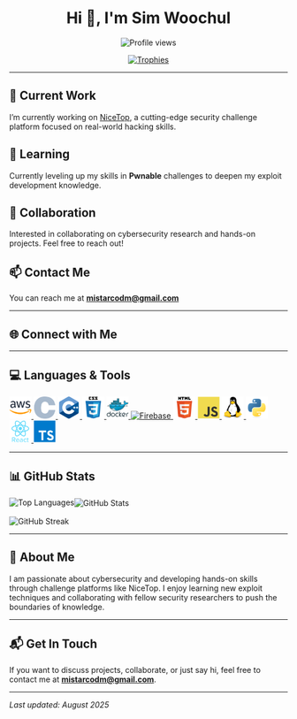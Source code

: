 <h1 align="center">Hi 👋, I'm Sim Woochul</h1>

<p align="center">
  <img src="https://komarev.com/ghpvc/?username=nicetop1027&label=Profile%20views&color=0e75b6&style=flat" alt="Profile views" width="100" />
</p>

<p align="center">
  <a href="https://github.com/ryo-ma/github-profile-trophy">
    <img src="https://ppl-ai-file-upload.s3.amazonaws.com/web/direct-files/attachments/images/85418279/39815771-4109-421f-992c-7609310b6904/nicetoplogo.jpg?AWSAccessKeyId=ASIA2F3EMEYEV4OKU36H&Signature=mEY8nyB2E5qjUAyRmnnGSDx7gIo%3D&x-amz-security-token=IQoJb3JpZ2luX2VjEOf%2F%2F%2F%2F%2F%2F%2F%2F%2F%2FwEaCXVzLWVhc3QtMSJGMEQCIHdjRHPF33nUO9XD3e6HdChalOYkiKfYj8%2Bst7VRLSGBAiA0Z8cHEqV5XrwlzLEEy0%2FHQbtjWKAYp6hFURexE1i%2FxCrxBAhAEAEaDDY5OTc1MzMwOTcwNSIMMgnK%2FRG%2FfWtmq6OuKs4EqLMMrC6lp%2BcZ5neWqnEpwJFTthu9hPxXP0t0lBfPv0CWNq99KvGTzqVaz54HtIeLO3RFJvCXgHxThwDUi7o509C5%2FDWGjL6nBo%2BHs7xUs0uO1Xy%2F2FhYJ9qfOTBo03JzmcuVz5wHGKvrOrLvFX7SINwTD0DrKUD%2FfxQ8%2FQujKHknFkVzXuzVY9YwCBPGk2ZVpxrO0Sgh4Ff%2FWTMH6bug3l0X4aBc7yx0QN3k5HVFsjU7YVWX8MfLXzhGbAWfEcZ4DRPbyDSNoe4kzPuscZKsC6A%2BDHs0EJn5X8%2FrJ4fFuYKhfRyF63jWO%2F45633u4c3iD5Wcf2AKAqZ5lG3aw5hy35lydqrTeocyFawAoDgEaCwlahh148e1osAxIW8NfF%2BWx70Z9TSn5AP%2FAmSdqyybYwV%2BWsc6dmN%2F%2BpzISbMRyY%2BWOdXZ3VUhQ2vM5GI4zpgaQPpfU6fEL9wKJKnsNUZCRPgmctezNCfiNScL8ht6YOpLtGxgtV4lhCq0OH0ADnmvQ9ZU1l%2FsxcCZaTr%2B03KS%2FA4y%2BvdS9SHE%2FDOlOWuu8KQjfiJ56t%2BmygzwhcTKh0MWaInu2GNqGFdiHyhddXBsbk%2Fv2BRqMuBL4Gp%2BOSzoy0FRqqR6xgVLwRFWPoAm1s1Ox2%2BsS1t%2BOLAXyp3GwjPLAtfffnyVzFZyVA3nTQjjBfHCWU6H6I6sNJyh1qUrnMZ1fb8gHnGAeV3n%2FHmS01CX3YqnmiCAqX4oW9q9oP8PEs%2FRIkPGXbtwbdR5D8oZK6d2l9hjZJprIT%2BGBx242l8w7%2BiqxQY6mwGqJRSi5KUb9%2FOFnG0opy7H08aNOF33Fl%2B7RbgdgKw8kRLbYIf4%2B8PpsonCCVWPZ9w9Zleh5dipN6MFCpGrP0Z6lSFrCehaTCgJrsR8xjgCJ%2Fr1qrBw933YYNKH1nevt6ULQgZuNxx55JeKBW2s%2F7niJMC9fvsc8C2KbuqtSpqxCzHE4F7pjmpEFgpp4yJo50K6j7eXNbSP3udidQ%3D%3D&Expires=1756018716" style="" alt="Trophies" />
  </a>
</p>

---

## 🔭 Current Work
I’m currently working on [NiceTop](https://nicetop.dyhs.kr), a cutting-edge security challenge platform focused on real-world hacking skills.

## 🌱 Learning
Currently leveling up my skills in **Pwnable** challenges to deepen my exploit development knowledge.

## 👯 Collaboration
Interested in collaborating on cybersecurity research and hands-on projects. Feel free to reach out!

## 📫 Contact Me
You can reach me at **mistarcodm@gmail.com**

---

## 🌐 Connect with Me

<!-- Add social links here if desired -->
<!-- Example:
<a href="https://linkedin.com/in/yourprofile" target="_blank">
  <img src="https://img.shields.io/badge/LinkedIn-0077B5?style=flat-square&logo=linkedin&logoColor=white" />
</a>
-->

---

## 💻 Languages & Tools

<p>
  <a href="https://aws.amazon.com" target="_blank" rel="noreferrer">
    <img src="https://raw.githubusercontent.com/devicons/devicon/master/icons/amazonwebservices/amazonwebservices-original-wordmark.svg" alt="AWS" width="40" height="40" />
  </a>
  <a href="https://www.cprogramming.com/" target="_blank" rel="noreferrer">
    <img src="https://raw.githubusercontent.com/devicons/devicon/master/icons/c/c-original.svg" alt="C" width="40" height="40" />
  </a>
  <a href="https://www.w3schools.com/cpp/" target="_blank" rel="noreferrer">
    <img src="https://raw.githubusercontent.com/devicons/devicon/master/icons/cplusplus/cplusplus-original.svg" alt="C++" width="40" height="40" />
  </a>
  <a href="https://www.w3schools.com/css/" target="_blank" rel="noreferrer">
    <img src="https://raw.githubusercontent.com/devicons/devicon/master/icons/css3/css3-original-wordmark.svg" alt="CSS3" width="40" height="40" />
  </a>
  <a href="https://www.docker.com/" target="_blank" rel="noreferrer">
    <img src="https://raw.githubusercontent.com/devicons/devicon/master/icons/docker/docker-original-wordmark.svg" alt="Docker" width="40" height="40" />
  </a>
  <a href="https://firebase.google.com/" target="_blank" rel="noreferrer">
    <img src="https://www.vectorlogo.zone/logos/firebase/firebase-icon.svg" alt="Firebase" width="40" height="40" />
  </a>
  <a href="https://www.w3.org/html/" target="_blank" rel="noreferrer">
    <img src="https://raw.githubusercontent.com/devicons/devicon/master/icons/html5/html5-original-wordmark.svg" alt="HTML5" width="40" height="40" />
  </a>
  <a href="https://developer.mozilla.org/en-US/docs/Web/JavaScript" target="_blank" rel="noreferrer">
    <img src="https://raw.githubusercontent.com/devicons/devicon/master/icons/javascript/javascript-original.svg" alt="JavaScript" width="40" height="40" />
  </a>
  <a href="https://www.linux.org/" target="_blank" rel="noreferrer">
    <img src="https://raw.githubusercontent.com/devicons/devicon/master/icons/linux/linux-original.svg" alt="Linux" width="40" height="40" />
  </a>
  <a href="https://www.python.org" target="_blank" rel="noreferrer">
    <img src="https://raw.githubusercontent.com/devicons/devicon/master/icons/python/python-original.svg" alt="Python" width="40" height="40" />
  </a>
  <a href="https://reactjs.org/" target="_blank" rel="noreferrer">
    <img src="https://raw.githubusercontent.com/devicons/devicon/master/icons/react/react-original-wordmark.svg" alt="React" width="40" height="40" />
  </a>
  <a href="https://www.typescriptlang.org/" target="_blank" rel="noreferrer">
    <img src="https://raw.githubusercontent.com/devicons/devicon/master/icons/typescript/typescript-original.svg" alt="TypeScript" width="40" height="40" />
  </a>
</p>

---

## 📊 GitHub Stats

<p>
  <img align="left" src="https://github-readme-stats.vercel.app/api/top-langs?username=nicetop1027&show_icons=true&locale=en&layout=compact" alt="Top Languages" />
</p>

<p>
  <img align="center" src="https://github-readme-stats.vercel.app/api?username=nicetop1027&show_icons=true&locale=en" alt="GitHub Stats" />
</p>

<p>
  <img align="center" src="https://github-readme-streak-stats.herokuapp.com/?user=nicetop1027&" alt="GitHub Streak" />
</p>

---

## 🎯 About Me

I am passionate about cybersecurity and developing hands-on skills through challenge platforms like NiceTop. I enjoy learning new exploit techniques and collaborating with fellow security researchers to push the boundaries of knowledge.

---

## 📬 Get In Touch

If you want to discuss projects, collaborate, or just say hi, feel free to contact me at **mistarcodm@gmail.com**.

---

*Last updated: August 2025*

